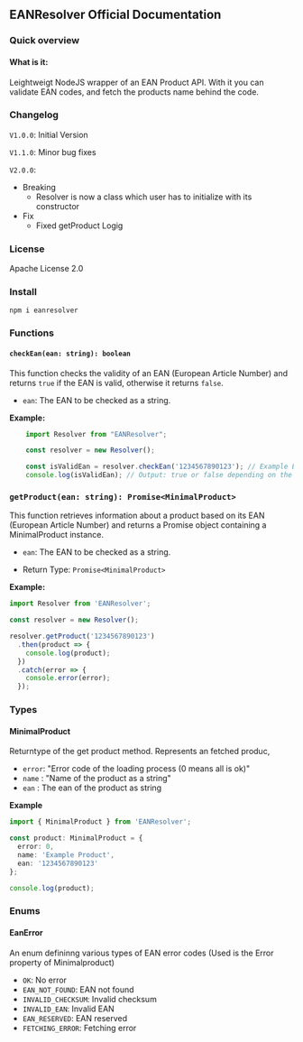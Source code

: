 ## EANResolver Official Documentation

### Quick overview

#### What is it:

Leightweigt NodeJS wrapper of an EAN Product API.
With it you can validate EAN codes, and fetch the products name behind the code.

### Changelog

`V1.0.0`: Initial Version

`V1.1.0`: Minor bug fixes

`V2.0.0`: 
  - Breaking
    - Resolver is now a class which user has to initialize with its constructor
  - Fix
    - Fixed getProduct Logig
  


### License

Apache License 2.0

### Install
```
npm i eanresolver
```


### Functions

#### `checkEan(ean: string): boolean`

This function checks the validity of an EAN (European Article Number) and returns `true` if the EAN is valid, otherwise it returns `false`.

- `ean`: The EAN to be checked as a string.

**Example:**

```typescript
    import Resolver from "EANResolver";

    const resolver = new Resolver();

    const isValidEan = resolver.checkEan('1234567890123'); // Example EAN
    console.log(isValidEan); // Output: true or false depending on the validity of the EAN
```



### `getProduct(ean: string): Promise<MinimalProduct>`

This function retrieves information about a product based on its EAN (European Article Number) and returns a Promise object containing a MinimalProduct instance.

- `ean`: The EAN to be checked as a string.

- Return Type: `Promise<MinimalProduct>`

**Example:**

```typescript
import Resolver from 'EANResolver';

const resolver = new Resolver();

resolver.getProduct('1234567890123')
  .then(product => {
    console.log(product);
  })
  .catch(error => {
    console.error(error);
  });

```

### Types

#### MinimalProduct

Returntype of the get product method. Represents an fetched produc,

- `error`: "Error code of the loading process (0 means all is ok)"
- `name` : "Name of the product as a string"
- `ean` : The ean of the product as string

**Example**

```typescript
import { MinimalProduct } from 'EANResolver';

const product: MinimalProduct = {
  error: 0,
  name: 'Example Product',
  ean: '1234567890123'
};

console.log(product);

```


### Enums

#### EanError

An enum defininng various types of EAN error codes (Used is the Error property of Minimalproduct)

- `OK`: No error
- `EAN_NOT_FOUND`: EAN not found
- `INVALID_CHECKSUM`: Invalid checksum
- `INVALID_EAN`: Invalid EAN
- `EAN_RESERVED`: EAN reserved
- `FETCHING_ERROR`: Fetching error


    


